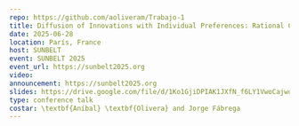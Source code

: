 ```yaml
---
repo: https://github.com/aoliveram/Trabajo-1
title: Diffusion of Innovations with Individual Preferences: Rational Choice vs Social Influence
date: 2025-06-28
location: París, France
host: SUNBELT
event: SUNBELT 2025
event_url: https://sunbelt2025.org
video:
announcement: https://sunbelt2025.org
slides: https://drive.google.com/file/d/1Ko1GjiDPIAK1JXfN_f6LY1VwoCajwomZ/view?usp=sharing
type: conference talk
costar: \textbf{Aníbal} \textbf{Olivera} and Jorge Fábrega
---
```


